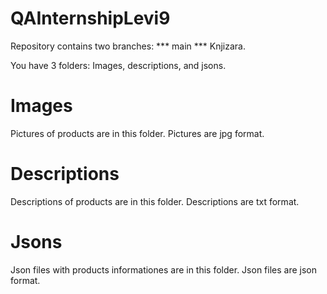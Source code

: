 # QAInternshipLevi9

Repository contains two branches:
*** main
*** Knjizara.


You have 3 folders: Images, descriptions, and jsons.


# Images
Pictures of products are in this folder. Pictures are jpg format.

# Descriptions

Descriptions of products are in this folder. Descriptions are txt format.

# Jsons

Json files with products informationes are in this folder. Json files are json format.

